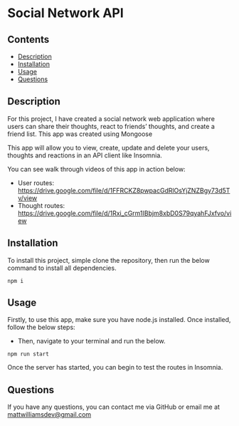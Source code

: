 # Social Network API

## Contents

- [Description](#Description)
- [Installation](#Installation)
- [Usage](#Usage)
- [Questions](#Questions)

## Description

For this project, I have created a social network web application where users can share their thoughts, react to friends’ thoughts, and create a friend list. This app was created using Mongoose

This app will allow you to view, create, update and delete your users, thoughts and reactions in an API client like Insomnia.

You can see walk through videos of this app in action below:

- User routes: https://drive.google.com/file/d/1FFRCKZ8pwpacGdRlOsYjZNZBgy73d5Tv/view
- Thought routes: https://drive.google.com/file/d/1Rxi_cGrm1IBbjm8xbD0S79qyahFJxfvo/view

## Installation

To install this project, simple clone the repository, then run the below command to install all dependencies.

```
npm i
```

## Usage

Firstly, to use this app, make sure you have node.js installed. Once installed, follow the below steps:

- Then, navigate to your terminal and run the below.

```
npm run start
```

Once the server has started, you can begin to test the routes in Insomnia.

## Questions

If you have any questions, you can contact me via GitHub or email me at mattwilliamsdev@gmail.com
